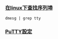 ### [在linux下查找序列埠](https://superuser.com/a/131053)

```
dmesg | grep tty
```

### [PuTTY設定](https://www.scivision.dev/working-with-serial-ports-in-linux/)
